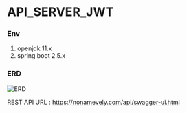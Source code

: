 # API_SERVER_JWT

### Env
1. openjdk 11.x
2. spring boot 2.5.x

### ERD
![ERD](https://d1vmdsym09perm.cloudfront.net/%EC%9D%B4%EB%AF%B8%EC%A7%80+3.png "ERD")

REST API
URL : https://nonamevely.com/api/swagger-ui.html
